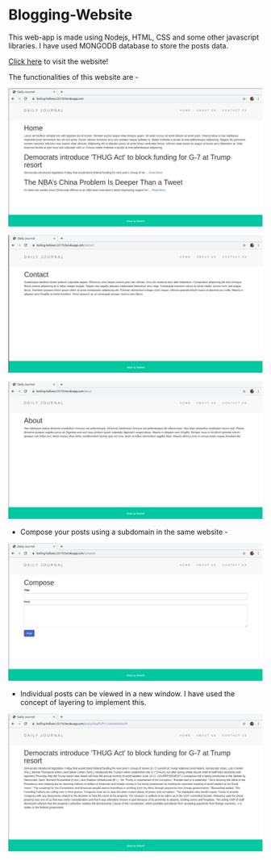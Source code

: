 # Blogging-Website

This web-app is made using Nodejs, HTML, CSS and some other javascript libraries. I have used MONGODB database to store the posts data.

[Click here](https://boiling-hollows-23170.herokuapp.com) to visit the website!

The functionalities of this website are - 

![Screenshot](https://github.com/AgrawalAnsh22/WebProjects/blob/master/blogging-website/Blogging-website_Home.png)

![Screenshot of the daily journal website](https://github.com/AgrawalAnsh22/WebProjects/blob/master/blogging-website/Blogging-website_Contact_Us.png)

![Screenshot of the blogging website](https://github.com/AgrawalAnsh22/WebProjects/blob/master/blogging-website/Blogging-website_About_Us.png)

* Compose your posts using a subdomain in the same website - 

![Screenshot of the compose section](https://github.com/AgrawalAnsh22/WebProjects/blob/master/blogging-website/Blogging-website_Compose.png)

* Individual posts can be viewed in a new window. I have used the concept of layering to implement this.

![Screenshot of the separate posts page](https://github.com/AgrawalAnsh22/WebProjects/blob/master/blogging-website/NewBlog.png)
